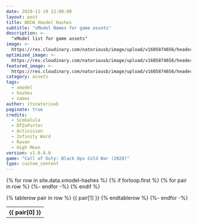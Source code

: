 ```yaml
---
date: 2020-11-19 12:00:00
layout: post
title: BOCW Xmodel Hashes
subtitle: "xModel Names for game assets"
description: >-
  "xModel list for game assets"
image: >-
  https://res.cloudinary.com/natoriousb/image/upload/v1605874656/headers/Campaign_Screenshot_02_eqbsxp.jpg
optimized_image: >- 
  https://res.cloudinary.com/natoriousb/image/upload/v1605874656/headers/Campaign_Screenshot_02_eqbsxp.jpg
featured_image: >-
  https://res.cloudinary.com/natoriousb/image/upload/v1605874656/headers/Campaign_Screenshot_02_eqbsxp.jpg
category: assets
tags:
  - xmodel
  - hashes
  - names
author: itsnatorioub
paginate: true
credits:
  - Scobalula
  - DTZxPorter
  - Activision
  - Infinity Ward
  - Raven
  - High Moon
version: v1.0.0.0
game: "Call of Duty: Black Ops Cold War (2020)"
type: custom_content
---
```


<div class="datatable-begin row-border stripe"></div>
<table class="weapons-table display">
  {% for row in site.data.xmodel-hashes %}
    {% if forloop.first %}
    <tr>
      {% for pair in row %}
        <th>{{ pair[0] }}</th>
      {%- endfor -%}
    </tr>
    {% endif %}

   {% tablerow pair in row %}
   {{ pair[1] }}
   {% endtablerow %}
  {%- endfor -%}
</table>
<div class="datatable-end"></div>